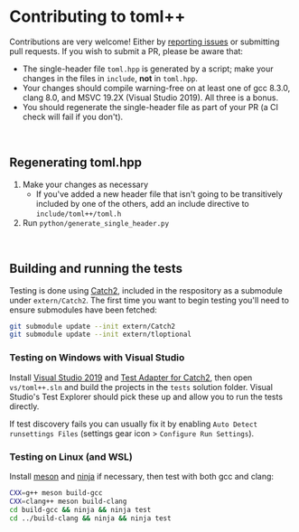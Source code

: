 # Contributing to toml++
Contributions are very welcome! Either by [reporting issues] or submitting pull requests.
If you wish to submit a PR, please be aware that:
- The single-header file `toml.hpp` is generated by a script; make your changes in the files in
    `include`, **not** in `toml.hpp`.
- Your changes should compile warning-free on at least one of gcc 8.3.0, clang 8.0, and MSVC 19.2X
    (Visual Studio 2019). All three is a bonus.
- You should regenerate the single-header file as part of your PR (a CI check will fail if you don't).

<br>

## Regenerating toml.hpp
1. Make your changes as necessary
    - If you've added a new header file that isn't going to be transitively included by one of the
        others, add an include directive to `include/toml++/toml.h`
3. Run `python/generate_single_header.py`

<br>

## Building and running the tests
Testing is done using [Catch2], included in the respository as a submodule under `extern/Catch2`.
The first time you want to begin testing you'll need to ensure submodules have been fetched:  
```bash
git submodule update --init extern/Catch2
git submodule update --init extern/tloptional
```

### Testing on Windows with Visual Studio

Install [Visual Studio 2019] and [Test Adapter for Catch2], then open `vs/toml++.sln` and build the
projects in the `tests` solution folder. Visual Studio's Test Explorer should pick these up and
allow you to run the tests directly.

If test discovery fails you can usually fix it by enabling
`Auto Detect runsettings Files` (settings gear icon > `Configure Run Settings`).

### Testing on Linux (and WSL)
Install [meson] and [ninja] if necessary, then test with both gcc and clang:
```bash
CXX=g++ meson build-gcc
CXX=clang++ meson build-clang
cd build-gcc && ninja && ninja test
cd ../build-clang && ninja && ninja test
```

[Visual Studio 2019]: https://visualstudio.microsoft.com/vs/
[Test Adapter for Catch2]: https://marketplace.visualstudio.com/items?itemName=JohnnyHendriks.ext01
[reporting issues]: https://github.com/marzer/tomlplusplus/issues
[Catch2]: https://github.com/catchorg/Catch2
[meson]: https://mesonbuild.com/Getting-meson.html
[ninja]: https://github.com/ninja-build/ninja/wiki/Pre-built-Ninja-packages
